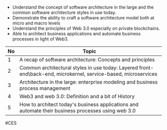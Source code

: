 * Understand the concept of software architecture in the large and the common software architecture styles in use today.
* Demonstrate the ability to craft a software architecture model both at micro and macro levels
* Understand the principles of Web 3.0 especially on private blockchains.
* Able to architect business applications and automate business processes in light of Web3.

| No  | Topic                                                                                                           |
| --- | --------------------------------------------------------------------------------------------------------------- |
| 1   | A recap of software architecture: Concepts and principles                                                       |
| 2   | Common architectural styles in use today: Layered front-end\back-end, microkernel, service-based, microservices |
| 3   | Architecture in the large: enterprise modeling and business process management                                  |
| 4   | Web3 and web 3.0: Definition and a bit of History                                                               |
| 5   | How to architect today's business applications and automate their business processes using web 3.0              |





#CES
